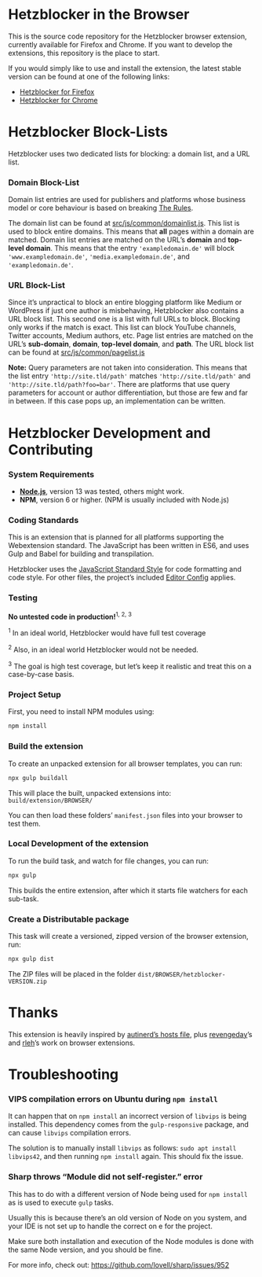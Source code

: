 # Hetzblocker in the Browser

This is the source code repository for the Hetzblocker browser extension,
currently available for Firefox and Chrome. If you want to develop the
extensions, this repository is the place to start.

If you would simply like to use and install the extension, the latest stable
version can be found at one of the following links:

  - [Hetzblocker for Firefox](https://addons.mozilla.org/en-US/firefox/addon/hetzblocker/)
  - [Hetzblocker for Chrome](https://chrome.google.com/webstore/detail/hetzblocker/mhmohgpdkkegialpboobiebjjhgjabii)

# Hetzblocker Block-Lists

Hetzblocker uses two dedicated lists for blocking: a domain list, and a URL list.

### Domain Block-List

Domain list entries are used for publishers and platforms whose business model or core behaviour is based on breaking [The Rules](https://github.com/marklindhout/hetzblocker/wiki/The-Rules:-What-does-Hetzblocker-block%3F).

The domain list can be found at [src/js/common/domainlist.js](https://github.com/marklindhout/hetzblocker/blob/master/src/js/common/domainlist.js).
This list is used to block entire domains.
This means that **all** pages within a domain are matched.
Domain list entries are matched on the URL’s **domain** and **top-level domain**.
This means that the entry `'exampledomain.de'` will block `'www.exampledomain.de'`, `'media.exampledomain.de'`, and `'exampledomain.de'`.

### URL Block-List

Since it’s unpractical to block an entire blogging platform like Medium or WordPress if just one author is misbehaving, Hetzblocker also contains a URL block list.
This second one is a list with full URLs to block. Blocking only works if the match is exact.
This list can block YouTube channels, Twitter accounts, Medium authors, etc.
Page list entries are matched on the URL’s **sub-domain**, **domain**, **top-level domain**, and **path**.
The URL block list can be found at [src/js/common/pagelist.js](https://github.com/marklindhout/hetzblocker/blob/master/src/js/common/pagelist.js)

**Note:** Query parameters are not taken into consideration. This means that the list entry `'http://site.tld/path'` matches `'http://site.tld/path'` and `'http://site.tld/path?foo=bar'`. There are platforms that use query parameters for account or author differentiation, but those are few and far in between. If this case pops up, an implementation can be written.

# Hetzblocker Development and Contributing

### System Requirements

  - **[Node.js](https://nodejs.org/)**, version 13 was tested, others might work.
  - **NPM**, version 6 or higher. (NPM is usually included with Node.js)

### Coding Standards

This is an extension that is planned for all platforms supporting the Webextension standard.
The JavaScript has been written in ES6, and uses Gulp and Babel for building and transpilation.

Hetzblocker uses the [JavaScript Standard Style](https://standardjs.com/) for code formatting and code style.
For other files, the project’s included [Editor Config](https://editorconfig.org/) applies.

### Testing

**No untested code in production!**<sup>1, 2, 3</sup>

<sup>1</sup> In an ideal world, Hetzblocker would have full test coverage

<sup>2</sup> Also, in an ideal world Hetzblocker would not be needed.

<sup>3</sup> The goal is high test coverage, but let’s keep it realistic and treat this on a case-by-case basis.

### Project Setup
First, you need to install NPM modules using:
```bash
npm install
```

### Build the extension
To create an unpacked extension for all browser templates, you can run:

```bash
npx gulp buildall
```

This will place the built, unpacked extensions into: `build/extension/BROWSER/`

You can then load these folders’ `manifest.json` files into your browser to test them.

### Local Development of the extension
To run the build task, and watch for file changes, you can run:
```bash
npx gulp
```
This builds the entire extension, after which it starts file watchers for each
sub-task.

### Create a Distributable package

This task will create a versioned, zipped version of the browser extension, run:

```bash
npx gulp dist
```

The ZIP files will be placed in the folder `dist/BROWSER/hetzblocker-VERSION.zip`

# Thanks

This extension is heavily inspired by [autinerd’s hosts file](https://github.com/autinerd/anti-axelspringer-hosts), plus [revengeday](https://github.com/revengeday)’s and [rleh](https://github.com/rleh)’s work on browser extensions.

# Troubleshooting

### VIPS compilation errors on Ubuntu during `npm install`

It can happen that on `npm install` an incorrect version of `libvips` is being
installed. This dependency comes from the `gulp-responsive` package, and can
cause `libvips` compilation errors.

The solution is to manually install `libvips` as follows: `sudo apt install libvips42`,
and then running `npm install` again. This should fix the issue.

### Sharp throws “Module did not self-register.” error

This has to do with a different version of Node being used for `npm install` as is used to execute `gulp` tasks.

Usually this is because there’s an old version of Node on you system, and your IDE is not set up to handle the correct on e for the project.

Make sure both installation and execution of the Node modules is done with the same Node version, and you should be fine.

For more info, check out: https://github.com/lovell/sharp/issues/952
